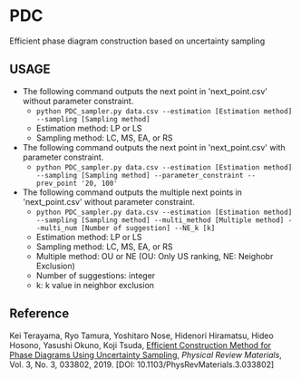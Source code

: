 # PDC
Efficient phase diagram construction based on uncertainty sampling

## USAGE
- The following command outputs the next point in 'next_point.csv' without parameter constraint.
  - `python PDC_sampler.py data.csv --estimation [Estimation method] --sampling [Sampling method]`
  - Estimation method: LP or LS
  - Sampling method: LC, MS, EA, or RS
- The following command outputs the next point in 'next_point.csv' with parameter constraint.
  - `python PDC_sampler.py data.csv --estimation [Estimation method] --sampling [Sampling method] --parameter_constraint --prev_point '20, 100'`
- The following command outputs the multiple next points in 'next_point.csv' without parameter constraint.
  - `python PDC_sampler.py data.csv --estimation [Estimation method] --sampling [Sampling method] --multi_method [Multiple method] --multi_num [Number of suggestion] --NE_k [k]`
  - Estimation method: LP or LS
  - Sampling method: LC, MS, EA, or RS
  - Multiple method: OU or NE (OU: Only US ranking, NE: Neighobr Exclusion)
  - Number of suggestions: integer
  - k: k value in neighbor exclusion

## Reference
Kei Terayama, Ryo Tamura, Yoshitaro Nose, Hidenori Hiramatsu, Hideo Hosono, Yasushi Okuno, Koji Tsuda, [Efficient Construction Method for Phase Diagrams Using Uncertainty Sampling](https://doi.org/10.1103/PhysRevMaterials.3.033802), *Physical Review Materials*, Vol. 3, No. 3, 033802, 2019. [DOI: 10.1103/PhysRevMaterials.3.033802]
